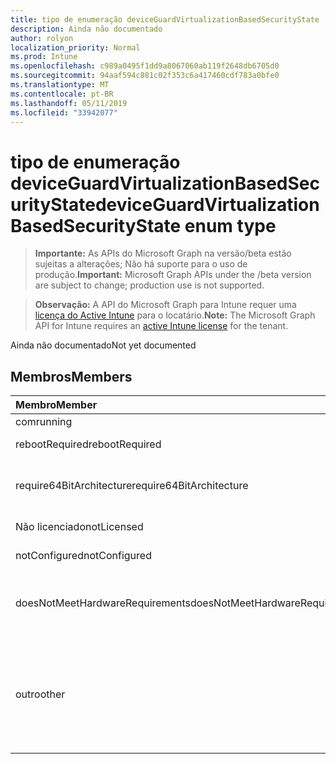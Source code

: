 ```yaml
---
title: tipo de enumeração deviceGuardVirtualizationBasedSecurityState
description: Ainda não documentado
author: rolyon
localization_priority: Normal
ms.prod: Intune
ms.openlocfilehash: c989a0495f1dd9a8067060ab119f2648db6705d0
ms.sourcegitcommit: 94aaf594c881c02f353c6a417460cdf783a0bfe0
ms.translationtype: MT
ms.contentlocale: pt-BR
ms.lasthandoff: 05/11/2019
ms.locfileid: "33942077"
---
```

# <a name="deviceguardvirtualizationbasedsecuritystate-enum-type"></a><span data-ttu-id="eb792-103">tipo de enumeração deviceGuardVirtualizationBasedSecurityState</span><span class="sxs-lookup"><span data-stu-id="eb792-103">deviceGuardVirtualizationBasedSecurityState enum type</span></span>

> <span data-ttu-id="eb792-104">**Importante:** As APIs do Microsoft Graph na versão/beta estão sujeitas a alterações; Não há suporte para o uso de produção.</span><span class="sxs-lookup"><span data-stu-id="eb792-104">**Important:** Microsoft Graph APIs under the /beta version are subject to change; production use is not supported.</span></span>

> <span data-ttu-id="eb792-105">**Observação:** A API do Microsoft Graph para Intune requer uma [licença do Active Intune](https://go.microsoft.com/fwlink/?linkid=839381) para o locatário.</span><span class="sxs-lookup"><span data-stu-id="eb792-105">**Note:** The Microsoft Graph API for Intune requires an [active Intune license](https://go.microsoft.com/fwlink/?linkid=839381) for the tenant.</span></span>

<span data-ttu-id="eb792-106">Ainda não documentado</span><span class="sxs-lookup"><span data-stu-id="eb792-106">Not yet documented</span></span>

## <a name="members"></a><span data-ttu-id="eb792-107">Membros</span><span class="sxs-lookup"><span data-stu-id="eb792-107">Members</span></span>
|<span data-ttu-id="eb792-108">Membro</span><span class="sxs-lookup"><span data-stu-id="eb792-108">Member</span></span>|<span data-ttu-id="eb792-109">Valor</span><span class="sxs-lookup"><span data-stu-id="eb792-109">Value</span></span>|<span data-ttu-id="eb792-110">Descrição</span><span class="sxs-lookup"><span data-stu-id="eb792-110">Description</span></span>|
|:---|:---|:---|
|<span data-ttu-id="eb792-111">com</span><span class="sxs-lookup"><span data-stu-id="eb792-111">running</span></span>|<span data-ttu-id="eb792-112">,0</span><span class="sxs-lookup"><span data-stu-id="eb792-112">0</span></span>|<span data-ttu-id="eb792-113">Executando</span><span class="sxs-lookup"><span data-stu-id="eb792-113">Running</span></span>|
|<span data-ttu-id="eb792-114">rebootRequired</span><span class="sxs-lookup"><span data-stu-id="eb792-114">rebootRequired</span></span>|<span data-ttu-id="eb792-115">1</span><span class="sxs-lookup"><span data-stu-id="eb792-115">1</span></span>|<span data-ttu-id="eb792-116">Raiz necessária</span><span class="sxs-lookup"><span data-stu-id="eb792-116">Root required</span></span>|
|<span data-ttu-id="eb792-117">require64BitArchitecture</span><span class="sxs-lookup"><span data-stu-id="eb792-117">require64BitArchitecture</span></span>|<span data-ttu-id="eb792-118">duas</span><span class="sxs-lookup"><span data-stu-id="eb792-118">2</span></span>|<span data-ttu-id="eb792-119">é necessária a arquitetura de bits de 64</span><span class="sxs-lookup"><span data-stu-id="eb792-119">64 bit architecture required</span></span>|
|<span data-ttu-id="eb792-120">Não licenciado</span><span class="sxs-lookup"><span data-stu-id="eb792-120">notLicensed</span></span>|<span data-ttu-id="eb792-121">3D</span><span class="sxs-lookup"><span data-stu-id="eb792-121">3</span></span>|<span data-ttu-id="eb792-122">Não licenciado</span><span class="sxs-lookup"><span data-stu-id="eb792-122">Not licensed</span></span>|
|<span data-ttu-id="eb792-123">notConfigured</span><span class="sxs-lookup"><span data-stu-id="eb792-123">notConfigured</span></span>|<span data-ttu-id="eb792-124">quatro</span><span class="sxs-lookup"><span data-stu-id="eb792-124">4</span></span>|<span data-ttu-id="eb792-125">Não configurado</span><span class="sxs-lookup"><span data-stu-id="eb792-125">Not configured</span></span>|
|<span data-ttu-id="eb792-126">doesNotMeetHardwareRequirements</span><span class="sxs-lookup"><span data-stu-id="eb792-126">doesNotMeetHardwareRequirements</span></span>|<span data-ttu-id="eb792-127">0,5</span><span class="sxs-lookup"><span data-stu-id="eb792-127">5</span></span>|<span data-ttu-id="eb792-128">O sistema não atende aos requisitos de hardware</span><span class="sxs-lookup"><span data-stu-id="eb792-128">System does not meet hardware requirements</span></span>|
|<span data-ttu-id="eb792-129">outro</span><span class="sxs-lookup"><span data-stu-id="eb792-129">other</span></span>|<span data-ttu-id="eb792-130">42</span><span class="sxs-lookup"><span data-stu-id="eb792-130">42</span></span>|<span data-ttu-id="eb792-131">Outro.</span><span class="sxs-lookup"><span data-stu-id="eb792-131">Other.</span></span> <span data-ttu-id="eb792-132">Os logs de eventos no Microsoft-Windows-DeviceGuard têm mais detalhes.</span><span class="sxs-lookup"><span data-stu-id="eb792-132">Event logs in microsoft-Windows-DeviceGuard have more details.</span></span>|




